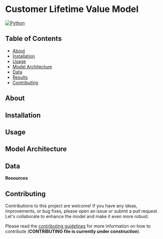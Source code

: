 # Customer Lifetime Value Model

[![Python](https://img.shields.io/badge/Python-3.9-blue.svg)](https://www.python.org/)

<Add library short description>

## Table of Contents

- [About](#about)
- [Installation](#installation)
- [Usage](#usage)
- [Model Architecture](#model-architecture)
- [Data](#data)
- [Results](#results)
- [Contributing](#contributing)

## About

<Add library long description>

## Installation

<Add installation description>

## Usage

<Add usage description>

## Model Architecture

<Add architecture description>

## Data

<Add data description>


**Resources**

<Add resources description>


## Contributing

Contributions to this project are welcome! If you have any ideas, improvements, or bug fixes, please open an issue or submit a pull request. Let's collaborate to enhance the model and make it even more robust.

Please read the [contributing guidelines](CONTRIBUTING.md) for more information on how to contribute (**CONTRIBUTING file is currently under construction**).
